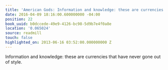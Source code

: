 ```yaml
---
title: 'American Gods: Information and knowledge: these are currencies that have ne…'
date: 2016-04-09 18:16:00.600000000 -04:00
position: 22
book_uuid: b0dccede-49e9-4126-bc98-5d9b7e4f0a8e
location: '0.065024'
source: readmill
touch: false
highlighted_on: 2013-06-16 03:52:00.000000000 Z
---
```


Information and knowledge: these are currencies that have never gone out of style.